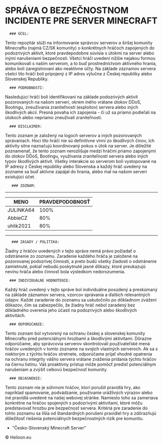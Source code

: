 # SPRÁVA O BEZPEČNOSTNOM INCIDENTE PRE SERVER MINECRAFT


      ### ÚČEL:


Tento repozitár slúži na informovanie správcov serverov a širšej komunity Minecraftu (najmä CZ/SK komunity) o konkrétnych hráčoch zapojených do podozrivých aktivít, ktoré pravdepodobne súvisia s útokmi na server alebo inými narušeniami bezpečnosti. Všetci hráči uvedení nižšie nejakou formou komunikovali s naším serverom, a to buď prostredníctvom aktívneho hrania, alebo boli zaregistrovaní ako neaktívne účty. Na základe záznamov servera všetci títo hráči boli pripojený z IP adres výlučne z Českej republiky alebo Slovenskej Republiky.


      ### PODROBNOSTI:


Nasledujúci hráči boli identifikovaní na základe podozrivých aktivít pozorovaných na našom serveri, okrem iného vrátane útokov DDoS, Bootingu, zneužívania zraniteľností (exploitov) servera alebo iných škodlivých akcií. Presná povaha ich zapojenia - či už sa priamo podieľali na útokoch alebo nepriamo zneužívali zraniteľnosti.


      ### DISCLAIMER:


Tento zoznam je založený na logoch serverov a iných pozorovaných správaniach. Hoci títo hráči nie sú definitívne vinní zo škodlivých činov, ich aktivity silne naznačujú koordinovaný pokus o útok na server. Je dôležité poznamenať, že tento zoznam nerozlišuje medzi hráčmi priamo zapojenými do útokov DDoS, Bootingu, využívania zraniteľností servera alebo iných typov škodlivých aktivít. Všetky interakcie so serverom boli vystopované na IP adresy z Českej republiky alebo Slovenska a každý hráč uvedený na zozname sa buď aktívne zapájal do hrania, alebo mal na našom serveri existujúci účet.


       ### ZOZNAM:

________________________________________
|      MENO          | PRAVDEPODOBNOSŤ |
|--------------------|-----------------|
| JULINKA64          | 100%            |
| AbbieCZ            | 80%             |
| uhlik2021          | 80%             |
----------------------------------------


       ### ZÁSADY / POLITIKA:


Žiadny z hráčov uvedených v tejto správe nemá právo požiadať o odstránenie zo zoznamu. Zaradenie každého hráča je založené na pozorovanej podozrivej činnosti, a preto budú všetky žiadosti o odstránenie zamietnuté, pokiaľ nebudú poskytnuté jasné dôkazy, ktoré preukazujú nevinu hráča alebo činnosť bola výsledkom nedorozumenia.


      ### INDIVIDUÁLNE HODNOTENIE:


Každý hráč uvedený v tejto správe bol individuálne posúdený a preskúmaný na základe záznamov servera, vzorcov správania a ďalších relevantných údajov. Každé zaradenie do zoznamu sa uskutočnilo po dôkladnom zvážení dôkazov, čím sa zabezpečilo, že žiadny hráč nebol zaradený bez dôkladného overenia jeho účasti na podozrivých alebo škodlivých aktivitách.


      ### ODPORÚČANIE:


Tento zoznam bol vytvorený na ochranu českej a slovenskej komunity Minecraftu pred potenciálnymi hrozbami a škodlivými aktivitami. Dôrazne odporúčame, aby správcovia serverov skontrolovali používateľské mená hráčov uvedených v tomto zozname na svojich vlastných serveroch. Ak sa s niektorým z týchto hráčov stretnete, odporúčame prijať vhodné opatrenia na ochranu integrity vášho servera vrátane zváženia pridania týchto hráčov na čiernu listinu. Váš proaktívny prístup môže pomôcť predísť potenciálnym narušeniam a zvýšiť celkovú bezpečnosť komunity.


      ### OBJASNENIE:


Tento zoznam nie je súhrnom hráčov, ktorí porušili pravidlá hry, ako napríklad spamovanie, podvádzanie, používanie urážlivých výrazov alebo iné pravidlá uvedené na našej webovej stránke. Namiesto toho sa zameriava konkrétne na hráčov spojených s podozrivými aktivitami, ktoré môžu predstavovať hrozbu pre bezpečnosť servera. Kritériá pre zaradenie do tohto zoznamu sa líšia od štandardných porušení pravidiel hry a zdôrazňujú dôležitosť riešenia potenciálnych bezpečnostných rizík pre komunitu.



 - "Česko-Slovenský Minecraft Server"

© Helixon.eu 

